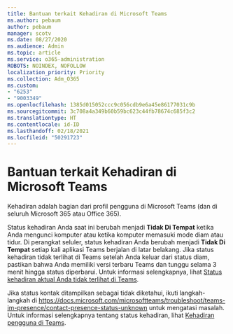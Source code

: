 ```yaml
---
title: Bantuan terkait Kehadiran di Microsoft Teams
ms.author: pebaum
author: pebaum
manager: scotv
ms.date: 08/27/2020
ms.audience: Admin
ms.topic: article
ms.service: o365-administration
ROBOTS: NOINDEX, NOFOLLOW
localization_priority: Priority
ms.collection: Adm_O365
ms.custom:
- "6253"
- "9003349"
ms.openlocfilehash: 1385d015052ccc9c056cdb9e6a45e86177031c9b
ms.sourcegitcommit: 3c708a4a349b60b59bc623c44fb78674c685f3c2
ms.translationtype: HT
ms.contentlocale: id-ID
ms.lasthandoff: 02/18/2021
ms.locfileid: "50291723"
---
```

# <a name="help-with-presence-in-microsoft-teams"></a>Bantuan terkait Kehadiran di Microsoft Teams

Kehadiran adalah bagian dari profil pengguna di Microsoft Teams (dan di seluruh Microsoft 365 atau Office 365). 

Status kehadiran Anda saat ini berubah menjadi **Tidak Di Tempat** ketika Anda mengunci komputer atau ketika komputer memasuki mode diam atau tidur. Di perangkat seluler, status kehadiran Anda berubah menjadi **Tidak Di Tempat** setiap kali aplikasi Teams berjalan di latar belakang. Jika status kehadiran tidak terlihat di Teams setelah Anda keluar dari status diam, pastikan bahwa Anda memiliki versi terbaru Teams dan tunggu selama 3 menit hingga status diperbarui. Untuk informasi selengkapnya, lihat [Status kehadiran aktual Anda tidak terlihat di Teams](https://docs.microsoft.com/microsoftteams/troubleshoot/teams-im-presence/presence-not-show-actual-status).

Jika status kontak ditampilkan sebagai tidak diketahui, ikuti langkah-langkah di https://docs.microsoft.com/microsoftteams/troubleshoot/teams-im-presence/contact-presence-status-unknown untuk mengatasi masalah.
Untuk informasi selengkapnya tentang status kehadiran, lihat [Kehadiran pengguna di Teams](https://docs.microsoft.com/microsoftteams/presence-admins).

